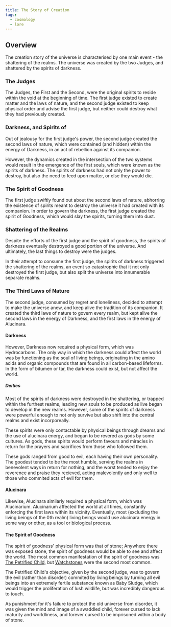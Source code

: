 ```yaml
---
title: The Story of Creation
tags:
  - cosmology
  - lore
---
```

## Overview
The creation story of the universe is characterised by one main event - the shattering of the realms. The universe was created by the two Judges, and shattered by the spirits of darkness.
### The Judges
The Judges, the First and the Second, were the original spirits to reside within the void at the beginning of time. The first judge existed to create matter and the laws of nature, and the second judge existed to keep physical order and advise the first judge, but neither could destroy what they had previously created.
### Darkness, and Spirits of
Out of jealousy for the first judge's power, the second judge created the second laws of nature, which were contained (and hidden) within the energy of Darkness, in an act of rebellion against its companion.

However, the dynamics created in the intersection of the two systems would result in the emergence of the first souls, which were known as the spirits of darkness. The spirits of darkness had not only the power to destroy, but also the need to feed upon matter, or else they would die.
### The Spirit of Goodness
The first judge swiftly found out about the second laws of nature, abhorring the existence of spirits meant to destroy the universe it had created with its companion. In order to govern the darkness, the first judge created the spirit of Goodness, which would slay the spirits, turning them into dust.
### Shattering of the Realms
Despite the efforts of the first judge and the spirit of goodness, the spirits of darkness eventually destroyed a good portion of the universe. And ultimately, the last things to destroy were the judges.

In their attempt to consume the first judge, the spirits of darkness triggered the shattering of the realms, an event so catastrophic that it not only destroyed the first judge, but also split the universe into innumerable separate realms.
### The Third Laws of Nature
The second judge, consumed by regret and loneliness, decided to attempt to make the universe anew, and keep alive the tradition of its companion. It created the third laws of nature to govern every realm, but kept alive the second laws in the energy of Darkness, and the first laws in the energy of Alucinara.
#### Darkness
However, Darkness now required a physical form, which was Hydrocarbons. The only way in which the darkness could affect the world was by functioning as the soul of living beings, originating in the amino acids and organic compounds that are found in all carbon-based lifeforms. In the form of bitumen or tar, the darkness could exist, but not affect the world.
##### Deities
Most of the spirits of darkness were destroyed in the shattering, or trapped within the furthest realms, leading new souls to be produced as live began to develop in the new realms. However, some of the spirits of darkness were powerful enough to not only survive but also shift into the central realms and exist incorporeally.

These spirits were only contactable by physical beings through dreams and the use of alucinara energy, and began to be revered as gods by some cultures. As gods, these spirits would perform favours and miracles in return for the prayers and sacrifices from those who followed them.

These gods ranged from good to evil, each having their own personality. The goodest tended to be the most humble, serving the realms in benevolent ways in return for nothing, and the worst tended to enjoy the reverence and praise they recieved, acting malevolently and only well to those who commited acts of evil for them.
#### Alucinara
Likewise, Alucinara similarly required a physical form, which was Alucinarium. Alucinarium affected the world at all times, constantly enforcing the first laws within its vicinity. Eventually, most (excluding the living beings of the 0th realm) living beings would use alucinara energy in some way or other, as a tool or biological process.
#### The Spirit of Goodness
The spirit of goodness' physical form was that of stone; Anywhere there was exposed stone, the spirit of goodness would be able to see and affect the world. The most common manifestation of the spirit of goodness was [The Petrified Child](cosmology/deities/the-petrified-child.md), but [Watchstones](phenomena/watchstones.md) were the second most common.

The Petrified Child's objective, given by the second judge, was to govern the evil (rather than disorder) commited by living beings by turning all evil beings into an extremely fertile substance known as Baby Sludge, which would trigger the proliferation of lush wildlife, but was incredibly dangerous to touch.

As punishment for it's failure to protect the old universe from disorder, it was given the mind and image of a swaddled child, forever cursed to lack maturity and worldliness, and forever cursed to be imprisoned within a body of stone.